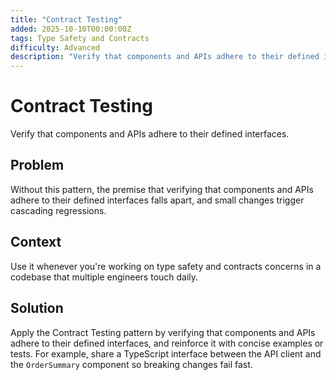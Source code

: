 ```yaml
---
title: "Contract Testing"
added: 2025-10-10T00:00:00Z
tags: Type Safety and Contracts
difficulty: Advanced
description: "Verify that components and APIs adhere to their defined interfaces."
---
```

# Contract Testing

Verify that components and APIs adhere to their defined interfaces.

## Problem

Without this pattern, the premise that verifying that components and APIs adhere to their defined interfaces falls apart, and small changes trigger cascading regressions.

## Context

Use it whenever you're working on type safety and contracts concerns in a codebase that multiple engineers touch daily.

## Solution

Apply the Contract Testing pattern by verifying that components and APIs adhere to their defined interfaces, and reinforce it with concise examples or tests. For example, share a TypeScript interface between the API client and the `OrderSummary` component so breaking changes fail fast.
